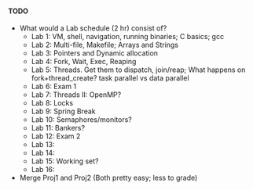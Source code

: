#### TODO

- What would a Lab schedule (2 hr) consist of?
  - Lab 1: VM, shell, navigation, running binaries; C basics; gcc
  - Lab 2: Multi-file, Makefile; Arrays and Strings
  - Lab 3: Pointers and Dynamic allocation
  - Lab 4: Fork, Wait, Exec, Reaping
  - Lab 5: Threads. Get them to dispatch, join/reap; What happens on fork+thread_create? task parallel vs data parallel
  - Lab 6: Exam 1
  - Lab 7: Threads II: OpenMP?
  - Lab 8: Locks
  - Lab 9: Spring Break
  - Lab 10: Semaphores/monitors?
  - Lab 11: Bankers?
  - Lab 12: Exam 2
  - Lab 13:
  - Lab 14:
  - Lab 15: Working set?
  - Lab 16:
- Merge Proj1 and Proj2 (Both pretty easy; less to grade)
